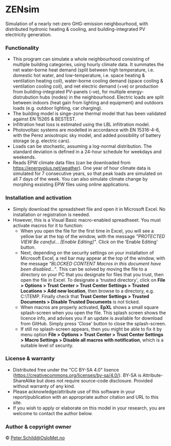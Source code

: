 # ZENsim
Simulation of a nearly net-zero GHG-emission neighbourhood, with distributed hydronic heating &amp; cooling, and building-integrated PV electricity generation.

### Functionality
- This program can simulate a whole neighbourhood consisting of multiple building categories, using hourly climate data. It summates the net water-borne heat demand (split between high temperature, i.e. domestic hot water, and low-temperature, i.e. space heating & ventilation heating coil), water-borne cooling demand (space cooling & ventilation cooling coil), and net electric demand (+ve) or production from building-integrated PV-panels (-ve), for multiple energy-distrubution hubs (nodes) in the neighbourhood. Electric loads are split between indoors (heat gain from lighting and equipment) and outdoors loads (e.g. outdoor lighting, car charging).
- The building model is singe-zone thermal model that has been validated against EN 15265 & BESTEST.
- Infiltration heat loss is estimated using the LBL infiltration model.
- Photovoltaic systems are modelled in accordance with EN 15316-4-6, with the Perez anisotropic sky model, and  added possibility of battery storage (e.g. electric cars).
- Loads can be stochastic, assuming a log-normal distribution. The standard deviation is defined in a 24-hour schedule for weekdays and weekends.
- Reads EPW climate data files (can be downloaded from https://energyplus.net/weather). One year of hour climate data is simulated for 7 consecutive years, so that peak loads are simulated on all 7 days of the week. You can also simulate climate change by morphing exsisting EPW files using online applications.

### Installation and activation
- Simply download the spreadsheet file and open it in Microsoft Excel. No installation or registration is needed.
- However, this is a Visual Basic macro-enabled spreadhseet. You must activate macros for it to function: 
  - When you open the file for the first time in Excel, you will see a yellow bar at the top of the window, with the message *"PROTECTED VIEW Be careful... [Enable Editing]"*. Click on the 'Enable Editing' button. 
  - Next, depending on the security settings on your installation of Microsoft Excel, a red bar may appear at the top of the window, with the message *"BLOCKED CONTENT Macros in this document have been disabled..."*. This can be solved by moving the file to a directory on your PC that you designate for files that you trust, then open the file in Excel. To designate a 'trusted directory', click on **File > Options > Trust Center > Trust Center Settings > Trusted Locations > Add new location**, then browse to a directory, e.g. C:\TEMP\. Finally check that **Trust Center Settings > Trusted Documents > Disable Trusted Documents**  is not ticked.
  - When macros are properly activated, **EpXL** shows a small square splash-screen when you open the file. This splash screen shows the licence info, and advises you if an update is available for download from GitHub. Simply press 'Close' button to close the splash-screen. 
  - If still no splash-screen appears, then you might be able to fix it by menu option **File > Options > Trust Center > Trust Center Settings > Macro Settings > Disable all macros with notification**, which is a suitable level of security.

### License & warranty
- Distributed free under the "CC BY-SA 4.0" lisence (https://creativecommons.org/licenses/by-sa/4.0/). BY-SA is Attribute-ShareAlike but does not require source-code disclosure. Provided without warranty of any kind.
- Please acknowledge/attribute use of this software in your report/publication with an appropriate author citation and URL to this site.
- If you wish to apply or elaborate on this model in your research, you are welcome to contact the author below.

### Author & copyright owner
© Peter.Schild@OsloMet.no
